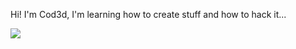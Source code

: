 Hi! I'm Cod3d, I'm learning how to create stuff and how to hack it...

<img src="https://github-readme-stats.vercel.app/api/top-langs/?username=cod3ddot&langs_count=8" />
